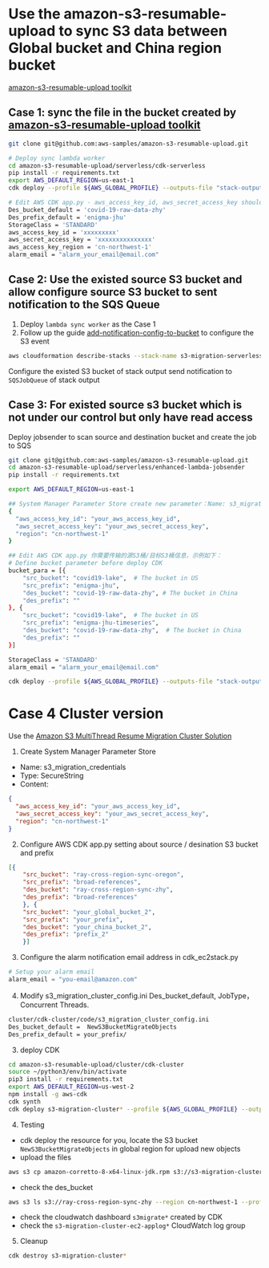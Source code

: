 # Use the amazon-s3-resumable-upload to sync S3 data between Global bucket and China region bucket

[amazon-s3-resumable-upload toolkit](https://github.com/aws-samples/amazon-s3-resumable-upload)

## Case 1: sync the file in the bucket created by [amazon-s3-resumable-upload toolkit](https://github.com/aws-samples/amazon-s3-resumable-upload)

```bash
git clone git@github.com:aws-samples/amazon-s3-resumable-upload.git

# Deploy sync lambda worker
cd amazon-s3-resumable-upload/serverless/cdk-serverless
pip install -r requirements.txt
export AWS_DEFAULT_REGION=us-east-1
cdk deploy --profile ${AWS_GLOBAL_PROFILE} --outputs-file "stack-outputs.json"

# Edit AWS CDK app.py - aws_access_key_id, aws_secret_access_key should be edit Lambda environment variables after deployment
Des_bucket_default = 'covid-19-raw-data-zhy'
Des_prefix_default = 'enigma-jhu'
StorageClass = 'STANDARD'
aws_access_key_id = 'xxxxxxxxx'
aws_secret_access_key = 'xxxxxxxxxxxxxxx'
aws_access_key_region = 'cn-northwest-1'
alarm_email = "alarm_your_email@email.com"
```

## Case 2: Use the existed source S3 bucket and allow configure source S3 bucket to sent notification to the SQS Queue
1. Deploy `lambda sync worker` as the Case 1 
2. Follow up the guide [add-notification-config-to-bucket](https://docs.aws.amazon.com/AmazonS3/latest/dev/ways-to-add-notification-config-to-bucket.html) to configure the S3 event

```bash
aws cloudformation describe-stacks --stack-name s3-migration-serverless --query "Stacks[0].Outputs"
```
Configure the existed S3 bucket of stack output send notification to `SQSJobQueue` of stack output


## Case 3: For existed source s3 bucket which is not under our control but only have read access
Deploy jobsender to scan source and destination bucket and create the job to SQS

```bash
git clone git@github.com:aws-samples/amazon-s3-resumable-upload.git
cd amazon-s3-resumable-upload/serverless/enhanced-lambda-jobsender
pip install -r requirements.txt

export AWS_DEFAULT_REGION=us-east-1

## System Manager Parameter Store create new parameter：Name: s3_migration_credentials, Tier: Standard, Type: SecureString
{
  "aws_access_key_id": "your_aws_access_key_id",
  "aws_secret_access_key": "your_aws_secret_access_key",
  "region": "cn-northwest-1"
}

## Edit AWS CDK app.py 你需要传输的源S3桶/目标S3桶信息，示例如下：
# Define bucket parameter before deploy CDK
bucket_para = [{
    "src_bucket": "covid19-lake",  # The bucket in US
    "src_prefix": "enigma-jhu",
    "des_bucket": "covid-19-raw-data-zhy", # The bucket in China
    "des_prefix": ""
}, {
    "src_bucket": "covid19-lake",  # The bucket in US
    "src_prefix": "enigma-jhu-timeseries",
    "des_bucket": "covid-19-raw-data-zhy",  # The bucket in China
    "des_prefix": ""
}]

StorageClass = 'STANDARD'
alarm_email = "alarm_your_email@email.com"

cdk deploy --profile ${AWS_GLOBAL_PROFILE} --outputs-file "stack-outputs.json"
```

# Case 4 Cluster version
Use the [Amazon S3 MultiThread Resume Migration Cluster Solution](https://github.com/aws-samples/amazon-s3-resumable-upload/blob/master/cluster/README-English.md)

1. Create System Manager Parameter Store

- Name: s3_migration_credentials
- Type: SecureString
- Content: 
```json
{
  "aws_access_key_id": "your_aws_access_key_id",
  "aws_secret_access_key": "your_aws_secret_access_key",
  "region": "cn-northwest-1"
}
```

2. Configure AWS CDK  app.py setting about source / desination S3 bucket and prefix

```json
[{
    "src_bucket": "ray-cross-region-sync-oregon",
    "src_prefix": "broad-references",
    "des_bucket": "ray-cross-region-sync-zhy",
    "des_prefix": "broad-references"
    }, {
    "src_bucket": "your_global_bucket_2",
    "src_prefix": "your_prefix",
    "des_bucket": "your_china_bucket_2",
    "des_prefix": "prefix_2"
    }]
```

3. Configure the alarm notification email address in cdk_ec2stack.py

```python
# Setup your alarm email
alarm_email = "you-email@amazon.com"
```

4. Modify s3_migration_cluster_config.ini Des_bucket_default, JobType，Concurrent Threads.
```bash
cluster/cdk-cluster/code/s3_migration_cluster_config.ini
Des_bucket_default =  NewS3BucketMigrateObjects
Des_prefix_default = your_prefix/
```

3. deploy CDK

```bash
cd amazon-s3-resumable-upload/cluster/cdk-cluster
source ~/python3/env/bin/activate
pip3 install -r requirements.txt
export AWS_DEFAULT_REGION=us-west-2
npm install -g aws-cdk
cdk synth
cdk deploy s3-migration-cluster* --profile ${AWS_GLOBAL_PROFILE} --outputs-file "stack-outputs.json"
```

4. Testing

- cdk deploy the resource for you, locate the S3 bucket `NewS3BucketMigrateObjects` in global region for upload new objects
- upload the files 
```bash
aws s3 cp amazon-corretto-8-x64-linux-jdk.rpm s3://s3-migration-cluster-reso-s3migratebucket676429fa-lt3gfz9nbfn7/crr-ningxia/
```
- check the des_bucket
```bash
aws s3 ls s3://ray-cross-region-sync-zhy --region cn-northwest-1 --profile china
```
- check the cloudwatch dashboard `s3migrate*` created by CDK
- check the `s3-migration-cluster-ec2-applog*` CloudWatch log group

5. Cleanup
```bash
cdk destroy s3-migration-cluster*
```